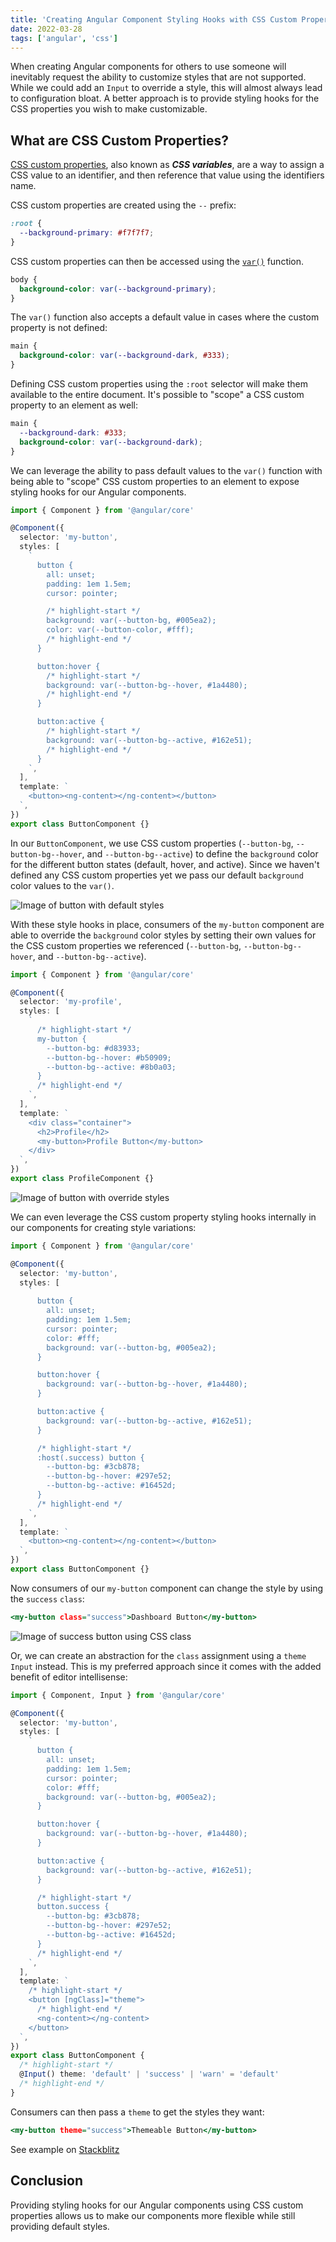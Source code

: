 ```yaml
---
title: 'Creating Angular Component Styling Hooks with CSS Custom Properties'
date: 2022-03-28
tags: ['angular', 'css']
---
```


When creating Angular components for others to use someone will inevitably request the ability to customize styles that are not supported. While we could add an `Input` to override a style, this will almost always lead to configuration bloat. A better approach is to provide styling hooks for the CSS properties you wish to make customizable.

## What are CSS Custom Properties?

[CSS custom properties](https://developer.mozilla.org/en-US/docs/Web/CSS/Using_CSS_custom_properties), also known as **_CSS variables_**, are a way to assign a CSS value to an identifier, and then reference that value using the identifiers name.

CSS custom properties are created using the `--` prefix:

```css
:root {
  --background-primary: #f7f7f7;
}
```

CSS custom properties can then be accessed using the [`var()`](https://developer.mozilla.org/en-US/docs/Web/CSS/var) function.

```css
body {
  background-color: var(--background-primary);
}
```

The `var()` function also accepts a default value in cases where the custom property is not defined:

```css
main {
  background-color: var(--background-dark, #333);
}
```

Defining CSS custom properties using the `:root` selector will make them available to the entire document. It's possible to "scope" a CSS custom property to an element as well:

```css
main {
  --background-dark: #333;
  background-color: var(--background-dark);
}
```

We can leverage the ability to pass default values to the `var()` function with being able to "scope" CSS custom properties to an element to expose styling hooks for our Angular components.

```ts
import { Component } from '@angular/core'

@Component({
  selector: 'my-button',
  styles: [
    `
      button {
        all: unset;
        padding: 1em 1.5em;
        cursor: pointer;

        /* highlight-start */
        background: var(--button-bg, #005ea2);
        color: var(--button-color, #fff);
        /* highlight-end */
      }

      button:hover {
        /* highlight-start */
        background: var(--button-bg--hover, #1a4480);
        /* highlight-end */
      }

      button:active {
        /* highlight-start */
        background: var(--button-bg--active, #162e51);
        /* highlight-end */
      }
    `,
  ],
  template: `
    <button><ng-content></ng-content></button>
  `,
})
export class ButtonComponent {}
```

In our `ButtonComponent`, we use CSS custom properties (`--button-bg`, `--button-bg--hover`, and `--button-bg--active`) to define the `background` color for the different button states (default, hover, and active). Since we haven't defined any CSS custom properties yet we pass our default `background` color values to the `var()`.

![Image of button with default styles](../../assets/button-default-styles.png)

With these style hooks in place, consumers of the `my-button` component are able to override the `background` color styles by setting their own values for the CSS custom properties we referenced (`--button-bg`, `--button-bg--hover`, and `--button-bg--active`).

```ts
import { Component } from '@angular/core'

@Component({
  selector: 'my-profile',
  styles: [
    `
      /* highlight-start */
      my-button {
        --button-bg: #d83933;
        --button-bg--hover: #b50909;
        --button-bg--active: #8b0a03;
      }
      /* highlight-end */
    `,
  ],
  template: `
    <div class="container">
      <h2>Profile</h2>
      <my-button>Profile Button</my-button>
    </div>
  `,
})
export class ProfileComponent {}
```

![Image of button with override styles](../../assets/button-style-override.png)

We can even leverage the CSS custom property styling hooks internally in our components for creating style variations:

```typescript:title=button.component.ts
import { Component } from '@angular/core'

@Component({
  selector: 'my-button',
  styles: [
    `
      button {
        all: unset;
        padding: 1em 1.5em;
        cursor: pointer;
        color: #fff;
        background: var(--button-bg, #005ea2);
      }

      button:hover {
        background: var(--button-bg--hover, #1a4480);
      }

      button:active {
        background: var(--button-bg--active, #162e51);
      }

      /* highlight-start */
      :host(.success) button {
        --button-bg: #3cb878;
        --button-bg--hover: #297e52;
        --button-bg--active: #16452d;
      }
      /* highlight-end */
    `,
  ],
  template: `
    <button><ng-content></ng-content></button>
  `,
})
export class ButtonComponent {}
```

Now consumers of our `my-button` component can change the style by using the `success` `class`:

```html:title=dashboard.component.html
<my-button class="success">Dashboard Button</my-button>
```

![Image of success button using CSS class](../../assets/button-success.png)

Or, we can create an abstraction for the `class` assignment using a `theme` `Input` instead. This is my preferred approach since it comes with the added benefit of editor intellisense:

```typescript:title=button.component.ts
import { Component, Input } from '@angular/core'

@Component({
  selector: 'my-button',
  styles: [
    `
      button {
        all: unset;
        padding: 1em 1.5em;
        cursor: pointer;
        color: #fff;
        background: var(--button-bg, #005ea2);
      }

      button:hover {
        background: var(--button-bg--hover, #1a4480);
      }

      button:active {
        background: var(--button-bg--active, #162e51);
      }

      /* highlight-start */
      button.success {
        --button-bg: #3cb878;
        --button-bg--hover: #297e52;
        --button-bg--active: #16452d;
      }
      /* highlight-end */
    `,
  ],
  template: `
    /* highlight-start */
    <button [ngClass]="theme">
      /* highlight-end */
      <ng-content></ng-content>
    </button>
  `,
})
export class ButtonComponent {
  /* highlight-start */
  @Input() theme: 'default' | 'success' | 'warn' = 'default'
  /* highlight-end */
}
```

Consumers can then pass a `theme` to get the styles they want:

```html:title=dashboard.component.html
<my-button theme="success">Themeable Button</my-button>
```

See example on [Stackblitz](https://stackblitz.com/edit/angular-ivy-ok5r1d?file=src/app/profile/profile.component.ts)

## Conclusion

Providing styling hooks for our Angular components using CSS custom properties allows us to make our components more flexible while still providing default styles.
